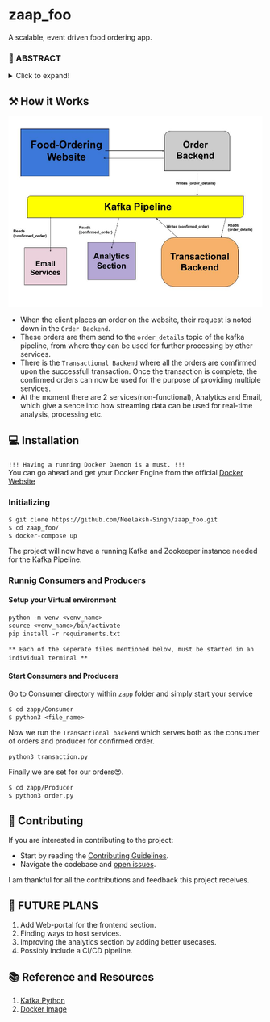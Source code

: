 # zaap_foo
A scalable, event driven food ordering app.

### 🚩 ABSTRACT
<details>
  <summary>Click to expand!</summary>

This project aims to create the necessary infrastructural backend to handle multiple orders and transactions. It also has the facility for providing the business team with real time analytics capabilities.

Kafka streaming pipeline is used for managing and working with multiple data streams, and is used for handling real-time orders and transaction.
</details>


## ⚒️ How it Works

![Workflow](.github/images/zaap.jpg)

* When the client places an order on the website, their request is noted down in the `Order Backend`.
* These orders are them send to the `order_details` topic of the kafka pipeline, from where they can be used for further processing by other services.
* There is the `Transactional Backend` where all the orders are comfirmed upon the successfull transaction. Once the transaction is complete, the confirmed orders can now be used for the purpose of providing multiple services. 
* At the moment there are 2 services(non-functional), Analytics and Email, which give a sence into how streaming data can be used for real-time analysis, processing etc.

## 💻 Installation

`!!! Having a running Docker Daemon is a must. !!!` <br>
You can go ahead and get your Docker Engine from the official [Docker Website](https://docs.docker.com/engine/install/)

### Initializing

```console
$ git clone https://github.com/Neelaksh-Singh/zaap_foo.git
$ cd zaap_foo/
$ docker-compose up
```
The project will now have a running Kafka and Zookeeper instance needed for the Kafka Pipeline.

### Runnig Consumers and Producers

#### Setup your Virtual environment
```
python -m venv <venv_name>
source <venv_name>/bin/activate
pip install -r requirements.txt 
```
`** Each of the seperate files mentioned below, must be started in an individual terminal **` <br>

#### Start Consumers and Producers

Go to Consumer directory within `zapp` folder and simply start your service

```
$ cd zapp/Consumer
$ python3 <file_name>
```
Now we run the `Transactional backend` which serves both as the consumer of orders and producer for confirmed order.
```
python3 transaction.py
```
Finally we are set for our orders😍.
```
$ cd zapp/Producer
$ python3 order.py
```

## 🤝 Contributing

If you are interested in contributing to the project:

- Start by reading the [Contributing Guidelines](CONTRIBUTING.md).
- Navigate the codebase and [open issues](https://github.com/Neelaksh-Singh/zaap_foo/issues).

I am thankful for all the contributions and feedback this project receives.

## 🚀 FUTURE PLANS

1. Add Web-portal for the frontend section.
2. Finding ways to host services.
3. Improving the analytics section by adding better usecases.
4. Possibly include a CI/CD pipeline.

## 📚 Reference and Resources
1. [Kafka Python](https://kafka-python.readthedocs.io/en/master/)
2. [Docker Image](https://hub.docker.com/u/confluentinc)



